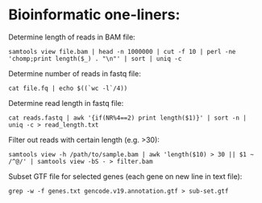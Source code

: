 # Bioinformatic one-liners:

Determine length of reads in BAM file:

```samtools view file.bam | head -n 1000000 | cut -f 10 | perl -ne 'chomp;print length($_) . "\n"' | sort | uniq -c```

Determine number of reads in fastq file:

```cat file.fq | echo $((`wc -l`/4))```

Determine read length in fastq file:

```cat reads.fastq | awk '{if(NR%4==2) print length($1)}' | sort -n | uniq -c > read_length.txt```

Filter out reads with certain length (e.g. >30):

```samtools view -h /path/to/sample.bam | awk 'length($10) > 30 || $1 ~ /^@/' | samtools view -bS - > filter.bam```

Subset GTF file for selected genes (each gene on new line in text file):

```grep -w -f genes.txt gencode.v19.annotation.gtf > sub-set.gtf```
